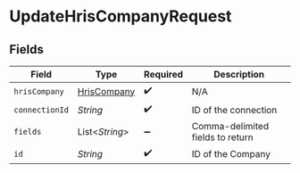 # UpdateHrisCompanyRequest


## Fields

| Field                                             | Type                                              | Required                                          | Description                                       |
| ------------------------------------------------- | ------------------------------------------------- | ------------------------------------------------- | ------------------------------------------------- |
| `hrisCompany`                                     | [HrisCompany](../../models/shared/HrisCompany.md) | :heavy_check_mark:                                | N/A                                               |
| `connectionId`                                    | *String*                                          | :heavy_check_mark:                                | ID of the connection                              |
| `fields`                                          | List\<*String*>                                   | :heavy_minus_sign:                                | Comma-delimited fields to return                  |
| `id`                                              | *String*                                          | :heavy_check_mark:                                | ID of the Company                                 |
